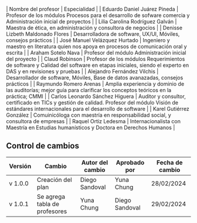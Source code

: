 

| Nombre del profesor | Especialidad |
| Eduardo Daniel Juárez Pineda | Profesor de los módulos Procesos para el desarrollo de sofware comercia y Administración inicial de proyectos |
| Lilia Carolina Rodríguez Galván | Maestra de ética, en administración y consultora de negocios |
| Denisse Lizbeth Maldonado Flores | Desarrolladora de software, UX/UI, Móviles, consejos prácticos |
| José Manuel Velázquez Hurtado | Ingeniero y maestro en literatura quien nos apoya en procesos de comunicación oral y escrita |
| Araham Sotelo Nava | Profesor del módulo Administración inicial del proyecto |
| Claud Robinson | Profesor de los módulos Requerimientos de software y Calidad del software en etapas iniciales, siendo el experto en DAS y en revisiones y pruebas |
| Alejandro Fernández Vilchis | Desarrollador de software, Móviles, Base de datos avanazadas, consejos prácticos |
| Raymundo Romero Arenas | Amplia experiencia y dominio de las auditorías; mejor guía para clarificar los conceptos teóricos en la práctica; CMMI |
| Carlos Leonardo Sánchez Higuera | Auditor y consultor, certificado en TICs y gestión de calidad. Profesor del módulo Visión de estándares internacionales para el desarrollo de software |
| Karel Gutiérrez González | Comuinicóloga con maestría en responsabilidad social, y consultora de empresas |
| Raquel Ortiz Ledesma | Internacionalista con Maestría en Estudias humanísticos y Doctora en Derechos Humanos | 


## Control de cambios
| Versión | Cambio | Autor del cambio | Aprobado por | Fecha de cambio |
|---------|--------|------------------|--------------|-----------------|
| v 1.0.0 | Creación del plan | Diego Sandoval |  Yuna Chung | 28/02/2024 |
| v 1.0.1 | Se agrega tabla de profesores | Yuna Chung | Diego Sandoval  | 29/02/2024 |
